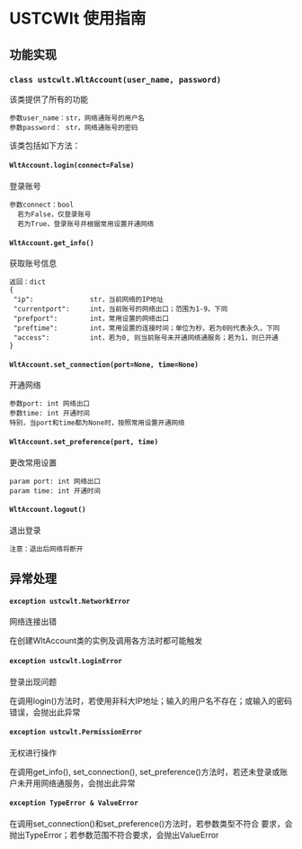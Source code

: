 # USTCWlt 使用指南
## 功能实现
### `class ustcwlt.WltAccount(user_name, password)`
该类提供了所有的功能
 
    参数user_name：str，网络通账号的用户名
    参数password： str，网络通账号的密码
 
该类包括如下方法：
#### `WltAccount.login(connect=False)`
登录账号
 
    参数connect：bool
      若为False，仅登录账号
      若为True，登录账号并根据常用设置开通网络

#### `WltAccount.get_info()`
获取账号信息
 
    返回：dict
    {
     "ip":              str，当前网络的IP地址
     "currentport":     int，当前账号的网络出口；范围为1-9，下同
     "prefport":        int，常用设置的网络出口
     "preftime":        int，常用设置的连接时间；单位为秒，若为0则代表永久，下同
     "access":          int，若为0, 则当前账号未开通网络通服务；若为1，则已开通
    }
    
    
#### `WltAccount.set_connection(port=None, time=None)`
开通网络

    参数port: int 网络出口
    参数time: int 开通时间
    特别，当port和time都为None时，按照常用设置开通网络

    
#### `WltAccount.set_preference(port, time)`
更改常用设置

    param port: int 网络出口
    param time: int 开通时间

#### `WltAccount.logout()`
退出登录

    注意：退出后网络将断开
    
    
## 异常处理
#### `exception ustcwlt.NetworkError`
网络连接出错
 
在创建WltAccount类的实例及调用各方法时都可能触发

#### `exception ustcwlt.LoginError`
登录出现问题
 
在调用login()方法时，若使用非科大IP地址；输入的用户名不存在；或输入的密码错误，会抛出此异常

#### `exception ustcwlt.PermissionError`
无权进行操作
 
在调用get_info(), set_connection(), set_preference()方法时，若还未登录或账户未开用网络通服务，会抛出此异常

#### `exception TypeError & ValueError`
在调用set_connection()和set_preference()方法时，若参数类型不符合
要求，会抛出TypeError；若参数范围不符合要求，会抛出ValueError
